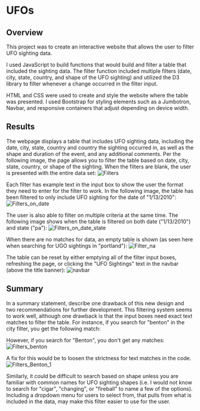 # UFOs

## Overview
This project was to create an interactive website that allows the user to filter UFO sighting data.

I used JavaScript to build functions that would build and filter a table that included the sighting data. The filter function included multiple filters (date, city, state, country, and shape of the UFO sighting) and utilized the D3 library to filter whenever a change occurred in the filter input.

HTML and CSS were used to create and style the website where the table was presented. I used Bootstrap for styling elements such as a Jumbotron, Navbar, and responsive containers that adjust depending on device width.

## Results

The webpage displays a table that includes UFO sighting data, including the date, city, state, country and country the sighting occurred in, as well as the shape and duration of the event, and any additional comments. Per the following image, the page allows you to filter the table based on date, city, state, country, or shape of the sighting. When the filters are blank, the user is presented with the entire data set:
![Filters]()

Each filter has example text in the input box to show the user the format they need to enter for the filter to work. In the following image, the table has been filtered to only include UFO sighting for the date of "1/13/2010":
![Filters_on_date]()

The user is also able to filter on multiple criteria at the same time. The following image shows when the table is filtered on both date ("1/13/2010") and state ("pa"):
![Filters_on_date_state]()

When there are no matches for data, an empty table is shown (as seen here when searching for UGO sightings in "portland"):
![Filter_na]()

The table can be reset by either emptying all of the filter input boxes, refreshing the page, or clicking the "UFO Sightings" text in the navbar (above the title banner):
![navbar]()

## Summary
 In a summary statement, describe one drawback of this new design and two recommendations for further development.
 This filtering system seems to work well, although one drawback is that the input boxes need exact text matches to filter the table. For instance, if you search for "benton" in the city filter, you get the following match:

 However, if you search for "Benton", you don't get any matches:
 ![Filters_benton]()

 A fix for this would be to loosen the strictness for text matches in the code.
![Filters_Benton_1]()

 Similarly, it could be difficult to search based on shape unless you are familiar with common names for UFO sighting shapes (i.e. I would not know to search for "cigar", "changing", or "fireball" to name a few of the options). Including a dropdown menu for users to select from, that pulls from what is included in the data, may make this filter easier to use for the user.
